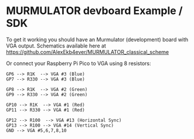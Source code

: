 # MURMULATOR devboard Example / SDK
To get it working you should have an Murmulator (development) board with VGA output. Schematics available here at https://github.com/AlexEkb4ever/MURMULATOR_classical_scheme

Or connect your Raspberry Pi Pico to VGA using 8 resistors:
```
GP6 --> R1K  --> VGA #3 (Blue)
GP7 --> R330 --> VGA #3 (Blue)

GP8 --> R1K  --> VGA #2 (Green)
GP9 --> R330 --> VGA #2 (Green)

GP10 --> R1K  --> VGA #1 (Red)
GP11 --> R330 --> VGA #1 (Red)

GP12 --> R100  --> VGA #13 (Horizontal Sync)
GP13 --> R100 --> VGA #14 (Vertical Sync)
GND --> VGA #5,6,7,8,10
```

